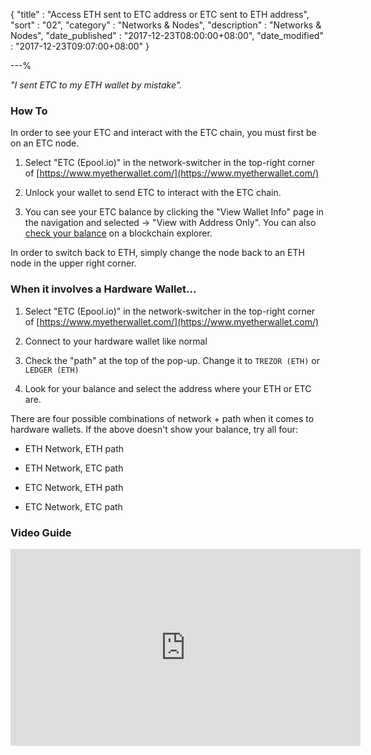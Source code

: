 {
"title" : "Access ETH sent to ETC address or ETC sent to ETH address",
"sort" : "02",
"category" : "Networks & Nodes",
"description" : "Networks & Nodes",
"date_published" : "2017-12-23T08:00:00+08:00",
"date_modified" : "2017-12-23T09:07:00+08:00"
}

---%

_"I sent ETC to my ETH wallet by mistake"._

### How To

In order to see your ETC and interact with the ETC chain, you must first be on an ETC node.

1. Select "ETC (Epool.io)" in the network-switcher in the top-right corner of [https://www.myetherwallet.com/](https://www.myetherwallet.com/)

2. Unlock your wallet to send ETC to interact with the ETC chain.

3. You can see your ETC balance by clicking the "View Wallet Info" page in the navigation and selected -> "View with Address Only". You can also [check your balance](https://myetherwallet.github.io/knowledge-base/getting-started/checking-balance-of-my-account.html) on a blockchain explorer.

In order to switch back to ETH, simply change the node back to an ETH node in the upper right corner.

### When it involves a Hardware Wallet...

1. Select "ETC (Epool.io)" in the network-switcher in the top-right corner of [https://www.myetherwallet.com/](https://www.myetherwallet.com/)

2. Connect to your hardware wallet like normal

3. Check the "path" at the top of the pop-up. Change it to `TREZOR (ETH)` or `LEDGER (ETH)`

4. Look for your balance and select the address where your ETH or ETC are.

There are four possible combinations of network + path when it comes to hardware wallets. If the above doesn't show your balance, try all four:

- ETH Network, ETH path

- ETH Network, ETC path

- ETC Network, ETH path

- ETC Network, ETC path


### Video Guide

<div class="video__wrapper">
  <iframe width="560" height="315" src="https://www.youtube.com/embed/5IHvDorZyhk" frameborder="0" allowfullscreen></iframe>
</div>
